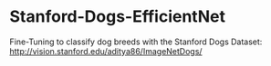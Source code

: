 # Stanford-Dogs-EfficientNet
Fine-Tuning to classify dog breeds with the Stanford Dogs Dataset: http://vision.stanford.edu/aditya86/ImageNetDogs/
